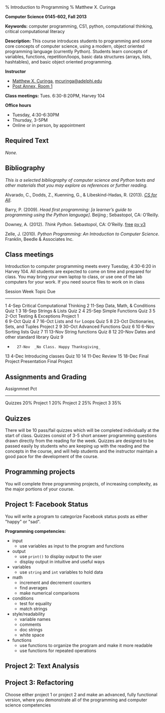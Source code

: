 % Introduction to Programming
% Matthew X. Curinga

<!--
This syllabus was created for
the Educational Technology Program
at Adelphi University:
http://education.adelphi.edu
copyright 2012 Matthew X. Curinga
http://matt.curinga.com
This work is licensed under the Creative Commons Attribution-ShareAlike 3.0 Unported License.
To view a copy of this license, visit http://creativecommons.org/licenses/by-sa/3.0/ or send
a letter to Creative Commons, 444 Castro Street, Suite 900, Mountain View, California, 94041, USA.
We ask, but do not require, that attribution includes a link to our websites (above).
version: 2.1
Based on work available here: https://github.com/mcuringa/adelphi-ed-tech-courses
-->


**Computer Science 0145-602, Fall 2013**

**Keywords:**  computer programming, CS1, python, computational thinking, 
critical computational literacy

**Description:** This course introduces students to programming and 
some core concepts of computer science, using a modern, object oriented
programming language (currently Python). Students learn concepts of 
variables, functions, repetition/loops, basic data structures 
(arrays, lists, hashtables), and basic object oriented programming.

**Instructor**

* [Matthew X. Curinga](http://matt.curinga.com), <mcuringa@adelphi.edu>
* [Post Annex, Room 1](http://goo.gl/maps/XReYB "Where is Post Annex? click the link to see it on a map")

**Class meetings:** Tues. 6:30-8:20PM, Harvey 104

**Office hours**

* Tuesday, 4:30-6:30PM
* Thursday, 3-5PM
* Online or in person, by appointment

Required Text
--------------------------------------------------------

_None._

Bibliography
--------------------------------------------------------
_This is a selected bibliography of computer science and Python texts and other materials
that you may explore as references or further reading._

Alvarado, C., Dodds, Z., Kuenning, G., & Libeskind-Hadas, R. (2013). [_CS for All_](http://www.cs.hmc.edu/csforall/).

Barry, P. (2009). _Head first programming: [a learner’s guide to
programming using the Python language]_. Beijing ; Sebastopol,
CA: O’Reilly.

Downey, A. (2012). _Think Python_. Sebastopol, CA: O’Reilly. 
[free](http://www.greenteapress.com/thinkpython/html/index.html)
[py v3](http://faculty.stedwards.edu/mikek/python/thinkpython.pdf)

Zelle, J. (2010). _Python Programming: An Introduction to Computer
Science_. Franklin, Beedle & Associates Inc.

Class meetings
--------------------------------------------------------

Introduction to computer programming meets every Tuesday, 4:30-6:20 in Harvey 104.
All students are expected to come on time and prepared for class. You may bring your
own laptop to class, or use one of the lab computers for your work. If you need
source files to work on in class	

Session Week    Topic									Due
------- ------  -------------------------------------   -------------------
1       4-Sep   Critical Computational Thinking
2       11-Sep  Data, Math, & Conditions				Quiz 1
3       18-Sep  Strings & Lists							Quiz 2
4       25-Sep  Simple Functions						Quiz 3
5       2-Oct   Testing & Exceptions					Project 1										
6       9-Oct   										Quiz 4
7       16-Oct  Lists and ``for`` Loops					Quiz 5
8       23-Oct  Dictionaries, Sets, and Tuples			Project 2
9       30-Oct  Advanced Functions						Quiz 6
10      6-Nov   Sorting lists							Quiz 7
11      13-Nov  String functions						Quiz 8
12      20-Nov  Dates and other standard library		Quiz 9
-       27-Nov  _No Class. Happy Thanksgiving_
13      4-Dec   Introducing classes						Quiz 10
14      11-Dec  Review
15      18-Dec  Final Project Presentation				Final Project


Assignments and Grading
--------------------------------------------------------


Assignmnet              Pct
-------------------     -------
Quizzes                 20%
Project 1		        20%
Project 2               25%
Project 3               35%


Quizzes
--------------------------------------------------------

There will be 10 pass/fail quizzes which will be completed individually at
the start of class. Quizzes consist of 3-5 short answer programming questions drawn
directly from the reading for the week. Quizzes are designed to be passed easily by
students who are keeping up with the reading and the concepts in the course, and 
will help students and the instructor maintain a good pace for the development of the course.


Programming projects
--------------------------------------------------------

You will complete three programming projects, of increasing complexity, as the major
portions of your course.


Project 1: Facebook Status
---------------------------------------------

You will write a program to categorize Facebook status posts as either "happy" or "sad".

**Programming competencies:**
* input
	- use variables as input to the program and functions
* output
	- use ``print()`` to display output to the user
	- display output in intuitive and useful ways
* variables
	- use ``string`` and ``int`` variables to hold data
* math
	- increment and decrement counters
	- find averages
	- make numerical comparisons
* conditions
	- test for equality
	- match strings
* style/readability
	- variable names
	- comments
	- doc strings
	- white space
* functions
	- use functions to organize the program and make it more readable
	- use functions for repeated operations
	

Project 2: Text Analysis
---------------------------------------------



Project 3: Refactoring
---------------------------------------------

Choose either project 1 or project 2 and make an advanced, fully functional version,
where you demonstrate all of the programming and computer science competencies










